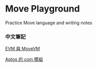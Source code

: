 # Move Playground
Practice Move language and writing notes

### 中文筆記

[EVM 與 MoveVM](./notes-zh/001-EVM%E8%88%87MoveVM.md)

[Aptos 的 coin 模組](./notes-zh/002-Aptos%E7%9A%84Coin%E6%A8%A1%E7%B5%84.md)